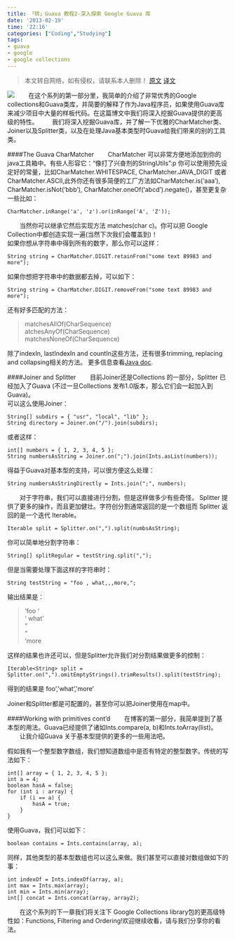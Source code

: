 ```yaml
---
title: 「转」Guava 教程2-深入探索 Google Guava 库
date: '2013-02-19'
time: '22:16'
categories: ["Coding","Studying"]
tags:
- guava
- google
- google collections
---
```

>本文转自网络，如有侵权，请联系本人删除！
>[原文](http://codemunchies.com/2009/10/diving-into-the-google-guava-library-part-2/)
>[译文](http://www.oschina.net/translate/diving-into-the-google-guava-library-part-2)  

<p>
<img class="alignleft" src="{{urls.media}}/img/code-guava/title.jpg">
　　在这个系列的第一部分里，我简单的介绍了非常优秀的Google collections和Guava类库，并简要的解释了作为Java程序员，如果使用Guava库来减少项目中大量的样板代码。在这篇博文中我们将深入挖掘Guava提供的更高级的特性。  
　　我们将深入挖掘Guava库，并了解一下优雅的CharMatcher类、Joiner以及Splitter类，以及在处理Java基本类型时Guava给我们带来的别的工具类。  
</p>

####The Guava CharMatcher
　　CharMatcher 可以非常方便地添加到你的java工具箱中。有些人形容它：“像打了兴奋剂的StringUtils”:p
你可以使用预先设定好的常量，比如CharMatcher.WHITESPACE, CharMatcher.JAVA_DIGIT 或者CharMatcher.ASCII,此外你还有很多简便的工厂方法如CharMatcher.is(‘aaa’), CharMatcher.isNot(‘bbb’), CharMatcher.oneOf(‘abcd’).negate()，甚至更复杂一些比如：  

    CharMatcher.inRange('a', 'z').or(inRange('A', 'Z'));

　　当然你可以继承它然后实现方法 matches(char c)。你可以把 Google Collection中都创造实现一遍(当然下次我们会覆盖到)！  
如果你想从字符串中得到所有的数字，那么你可以这样：  

    String string = CharMatcher.DIGIT.retainFrom("some text 89983 and more");

如果你想把字符串中的数据都去掉，可以如下：

    String string = CharMatcher.DIGIT.removeFrom("some text 89983 and more");

还有好多匹配的方法： 

>matchesAllOf(CharSequence)  
>atchesAnyOf(CharSequence)  
>matchesNoneOf(CharSequence)  

除了indexIn, lastIndexIn and countIn这些方法，还有很多trimming, replacing and collapsing相关的方法。
更多信息查看[Java doc](http://guava-libraries.googlecode.com/svn/trunk/javadoc/com/google/common/base/CharMatcher.html).

####Joiner and Splitter
　　目前Joiner还是Collections 的一部分，Splitter 已经加入了Guava (不过一旦Collections 发布1.0版本，那么它们会一起加入到Guava)。  
可以这么使用Joiner：

    String[] subdirs = { "usr", "local", "lib" };
    String directory = Joiner.on("/").join(subdirs);

或者这样：

    int[] numbers = { 1, 2, 3, 4, 5 };
    String numbersAsString = Joiner.on(";").join(Ints.asList(numbers));

得益于Guava对基本型的支持，可以很方便这么处理：

    String numbersAsStringDirectly = Ints.join(";", numbers);

　　对于字符串，我们可以直接进行分割，但是这样做多少有些奇怪， Splitter 提供了更多的操作，而且更加健壮。字符创分割通常返回的是一个数组而 Splitter 返回的是一个迭代 Iterable。

    Iterable split = Splitter.on(",").split(numbsAsString);

你可以简单地分割字符串：

    String[] splitRegular = testString.split(",");

但是当需要处理下面这样的字符串时：

    String testString = "foo , what,,,more,";

输出结果是：

>‘foo ‘  
>‘ what’  
>”  
>”  
>‘more  

这样的结果也许还可以，但是Splitter允许我们对分割结果做更多的控制：

    Iterable<String> split = Splitter.on(",").omitEmptyStrings().trimResults().split(testString);

得到的结果是 foo’,'what’,'more’  

Joiner和Splitter都是可配置的，甚至你可以把Joiner使用在map中。

####Working with primitives cont’d
　　在博客的第一部分，我简单提到了基本型的用法。Guava已经提供了诸如Ints.compare(a, b)和Ints.toArray(list)。  
　　让我介绍Guava 关于基本型提供的更多的一些用法吧。  

假如我有一个整型数字数组，我们想知道数组中是否有特定的整型数字。传统的写法如下：

    int[] array = { 1, 2, 3, 4, 5 };
    int a = 4;
    boolean hasA = false;
    for (int i : array) {
        if (i == a) {
            hasA = true;
        }
    }

使用Guava，我们可以如下：

    boolean contains = Ints.contains(array, a);

同样，其他类型的基本型数组也可以这么来做。我们甚至可以直接对数组做如下的事： 

    int indexOf = Ints.indexOf(array, a);
    int max = Ints.max(array);
    int min = Ints.min(array);
    int[] concat = Ints.concat(array, array2);

　　在这个系列的下一章我们将关注下 Google Collections library包的更高级特性如：Functions, Filtering and Ordering!欢迎继续收看，请与我们分享你的看法。 